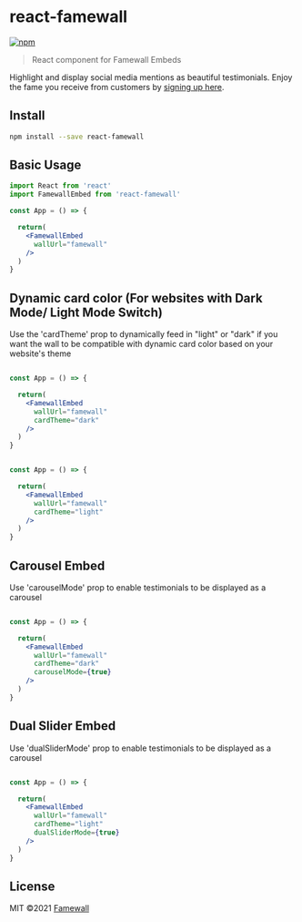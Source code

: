 # react-famewall

[![npm](https://img.shields.io/npm/v/react-famewall)](https://www.npmjs.com/package/react-famewall)

> React component for Famewall Embeds

Highlight and display social media mentions as beautiful testimonials. Enjoy the fame you receive from customers by [signing up here](https://famewall.io).

## Install

```bash
npm install --save react-famewall
```

## Basic Usage

```jsx
import React from 'react'
import FamewallEmbed from 'react-famewall'

const App = () => {

  return(
    <FamewallEmbed
      wallUrl="famewall"
    />
  )
}
```

## Dynamic card color (For websites with Dark Mode/ Light Mode Switch)

Use the 'cardTheme' prop to dynamically feed in "light" or "dark" if you want the wall to be compatible with dynamic card color based on your website's theme

```jsx

const App = () => {

  return(
    <FamewallEmbed
      wallUrl="famewall"
      cardTheme="dark"
    />
  )
}
```

```jsx

const App = () => {

  return(
    <FamewallEmbed
      wallUrl="famewall"
      cardTheme="light"
    />
  )
}
```

## Carousel Embed

Use 'carouselMode' prop to enable testimonials to be displayed as a carousel

```jsx

const App = () => {

  return(
    <FamewallEmbed
      wallUrl="famewall"
      cardTheme="dark"
      carouselMode={true}
    />
  )
}
```

## Dual Slider Embed

Use 'dualSliderMode' prop to enable testimonials to be displayed as a carousel

```jsx

const App = () => {

  return(
    <FamewallEmbed
      wallUrl="famewall"
      cardTheme="light"
      dualSliderMode={true}
    />
  )
}
```

## License

MIT ©2021 [Famewall](https://famewall.io)
